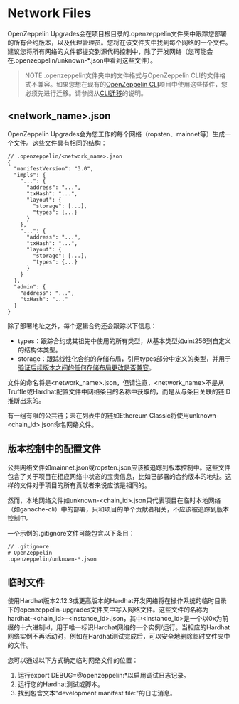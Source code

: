 # Network Files
OpenZeppelin Upgrades会在项目根目录的.openzeppelin文件夹中跟踪您部署的所有合约版本，以及代理管理员。您将在该文件夹中找到每个网络的一个文件。建议您将所有网络的文件都提交到源代码控制中，除了开发网络（您可能会在.openzeppelin/unknown-*.json中看到这些文件）。

> NOTE
.openzeppelin文件夹中的文件格式与OpenZeppelin CLI的文件格式不兼容。如果您想在现有的[OpenZeppelin CLI](https://docs.openzeppelin.com/cli/2.8/)项目中使用这些插件，您必须先进行迁移。请参阅从[CLI迁移](./Migrate-from-OpenZeppelin-CLI/Migrate-from-OpenZeppelin-CLI-Hardhat.md)的说明。

## <network_name>.json
OpenZeppelin Upgrades会为您工作的每个网络（ropsten、mainnet等）生成一个文件。这些文件具有相同的结构：
```
// .openzeppelin/<network_name>.json
{
  "manifestVersion": "3.0",
  "impls": {
    "...": {
      "address": "...",
      "txHash": "...",
      "layout": {
        "storage": [...],
        "types": {...}
      }
    },
    "...": {
      "address": "...",
      "txHash": "...",
      "layout": {
        "storage": [...],
        "types": {...}
      }
    }
  },
  "admin": {
    "address": "...",
    "txHash": "..."
  }
}
```

除了部署地址之外，每个逻辑合约还会跟踪以下信息：
* types：跟踪合约或其祖先中使用的所有类型，从基本类型如uint256到自定义的结构体类型。
* storage：跟踪线性化合约的存储布局，引用types部分中定义的类型，并用于[验证后续版本之间的任何存储布局更改是否兼容](./Frequently-Asked-Questions.md#实现是兼容的意味着什么)。

文件的命名将是<network_name>.json，但请注意，<network_name>不是从Truffle或Hardhat配置文件中网络条目的名称中获取的，而是从与条目关联的链ID推断出来的。

有一组有限的公共链；未在列表中的链如Ethereum Classic将使用unknown-<chain_id>.json命名网络文件。

## 版本控制中的配置文件
公共网络文件如mainnet.json或ropsten.json应该被追踪到版本控制中。这些文件包含了关于项目在相应网络中状态的宝贵信息，比如已部署的合约版本的地址。这样的文件对于项目的所有贡献者来说应该是相同的。

然而，本地网络文件如unknown-<chain_id>.json只代表项目在临时本地网络（如ganache-cli）中的部署，只和项目的单个贡献者相关，不应该被追踪到版本控制中。

一个示例的.gitignore文件可能包含以下条目：
```
// .gitignore
# OpenZeppelin
.openzeppelin/unknown-*.json
```

## 临时文件
使用Hardhat版本2.12.3或更高版本的Hardhat开发网络将在操作系统的临时目录下的openzeppelin-upgrades文件夹中写入网络文件。这些文件的名称为hardhat-<chain_id>-<instance_id>.json，其中<instance_id>是一个以0x为前缀的十六进制id，用于唯一标识Hardhat网络的一个实例/运行。当相应的Hardhat网络实例不再活动时，例如在Hardhat测试完成后，可以安全地删除临时文件夹中的文件。

您可以通过以下方式确定临时网络文件的位置：

1. 运行export DEBUG=@openzeppelin:*以启用调试日志记录。
2. 运行您的Hardhat测试或脚本。
3. 找到包含文本"development manifest file:"的日志消息。